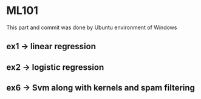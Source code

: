 # ML101
This part and commit was done by Ubuntu environment of Windows

## ex1 -> linear regression
## ex2 -> logistic regression
## ex6 -> Svm along with kernels and spam filtering
